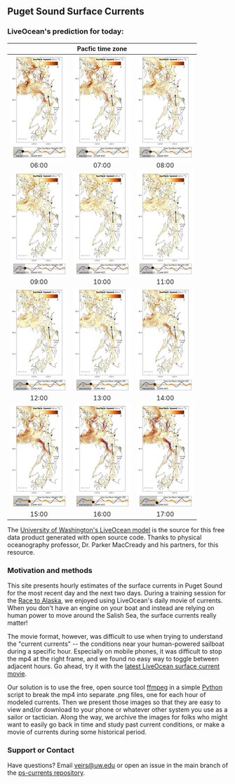 ## Puget Sound Surface Currents

### LiveOcean's prediction for today:

|           | Pacfic time zone |           |
| :-------: | :--------------: | :-------: | 
| [![LiveOcean surface currents](data/latest-LO/thumbs/plot_0014.png)](data/latest-LO/img/plot_0014.png)<br>06:00 | [![LiveOcean surface currents](data/latest-LO/thumbs/plot_0015.png)](data/latest-LO/img/plot_0015.png)<br>07:00 | [![LiveOcean surface currents](data/latest-LO/thumbs/plot_0016.png)](data/latest-LO/img/plot_0016.png)<br>08:00 |
| [![LiveOcean surface currents](data/latest-LO/thumbs/plot_0017.png)](data/latest-LO/img/plot_0017.png)<br>09:00 | [![LiveOcean surface currents](data/latest-LO/thumbs/plot_0018.png)](data/latest-LO/img/plot_0018.png)<br>10:00 | [![LiveOcean surface currents](data/latest-LO/thumbs/plot_0019.png)](data/latest-LO/img/plot_0019.png)<br>11:00 |
| [![LiveOcean surface currents](data/latest-LO/thumbs/plot_0020.png)](data/latest-LO/img/plot_0020.png)<br>12:00 | [![LiveOcean surface currents](data/latest-LO/thumbs/plot_0021.png)](data/latest-LO/img/plot_0021.png)<br>13:00 | [![LiveOcean surface currents](data/latest-LO/thumbs/plot_0022.png)](data/latest-LO/img/plot_0022.png)<br>14:00 |
| [![LiveOcean surface currents](data/latest-LO/thumbs/plot_0023.png)](data/latest-LO/img/plot_0023.png)<br>15:00 | [![LiveOcean surface currents](data/latest-LO/thumbs/plot_0024.png)](data/latest-LO/img/plot_0024.png)<br>16:00 | [![LiveOcean surface currents](data/latest-LO/thumbs/plot_0025.png)](data/latest-LO/img/plot_0025.png)<br>17:00 |


The [University of Washington's LiveOcean model](https://faculty.washington.edu/pmacc/LO/LiveOcean.html) is the source for this free data product generated with open source code. Thanks to physical oceanography professor, Dr. Parker MacCready and his partners, for this resource.

### Motivation and methods

This site presents hourly estimates of the surface currents in Puget Sound for the most recent day and the next two days. During a training session for the [Race to Alaska](https://r2ak.com), we enjoyed using LiveOcean's daily movie of currents. When you don't have an engine on your boat and instead are relying on human power to move around the Salish Sea, the surface currents really matter!

The movie format, however, was difficult to use when trying to understand the "current currents" -- the conditions near your human-powered sailboat during a specific hour. Especially on mobile phones, it was difficult to stop the mp4 at the right frame, and we found no easy way to toggle between adjacent hours. Go ahead, try it with the [latest LiveOcean surface current movie](https://faculty.washington.edu/pmacc/LO/p5_PS_speed_top.html).

Our solution is to use the free, open source tool [ffmpeg](https://ffmpeg.org/) in a simple [Python](https://www.python.org/) script to break the mp4 into separate .png files, one for each hour of modeled currents. Then we present those images so that they are easy to view and/or download to your phone or whatever other system you use as a sailor or tactician. Along the way, we archive the images for folks who might want to easily go back in time and study past current conditions, or make a movie of currents during some historical period.

### Support or Contact

Have questions? Email veirs@uw.edu or open an issue in the main branch of the [ps-currents repository](https://github.com/salish-sea/ps-currents).
